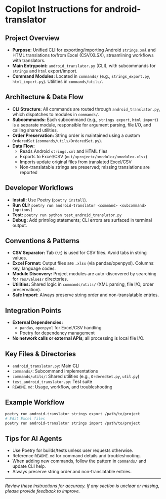 # Copilot Instructions for android-translator

## Project Overview
- **Purpose:** Unified CLI for exporting/importing Android `strings.xml` and HTML translations to/from Excel (CSV/XLSX), streamlining workflows with translators.
- **Main Entrypoint:** `android_translator.py` (CLI), with subcommands for `strings` and `html` export/import.
- **Command Modules:** Located in `commands/` (e.g., `strings_export.py`, `html_import.py`). Utilities in `commands/utils/`.

## Architecture & Data Flow
- **CLI Structure:** All commands are routed through `android_translator.py`, which dispatches to modules in `commands/`.
- **Subcommands:** Each subcommand (e.g., `strings export`, `html import`) is a separate module, responsible for argument parsing, file I/O, and calling shared utilities.
- **Order Preservation:** String order is maintained using a custom `OrderedSet` (`commands/utils/OrderedSet.py`).
- **Data Flow:**
  - Reads Android `strings.xml` and HTML files
  - Exports to Excel/CSV (`out/<project>/<module>/<module>.xlsx`)
  - Imports update original files from translated Excel/CSV
  - Non-translatable strings are preserved; missing translations are reported

## Developer Workflows
- **Install:** Use Poetry (`poetry install`).
- **Run CLI:** `poetry run android-translator <command> <subcommand> [options]`
- **Test:** `poetry run python test_android_translator.py`
- **Debug:** Add print/log statements; CLI errors are surfaced in terminal output.

## Conventions & Patterns
- **CSV Separator:** Tab (`\t`) is used for CSV files. Avoid tabs in string values.
- **Excel Format:** Output files are `.xlsx` (via pandas/openpyxl). Columns: key, language codes.
- **Module Discovery:** Project modules are auto-discovered by searching for `res/values/` directories.
- **Utilities:** Shared logic in `commands/utils/` (XML parsing, file I/O, order preservation).
- **Safe Import:** Always preserve string order and non-translatable entries.

## Integration Points
- **External Dependencies:**
  - `pandas`, `openpyxl` for Excel/CSV handling
  - Poetry for dependency management
- **No network calls or external APIs**; all processing is local file I/O.

## Key Files & Directories
- `android_translator.py`: Main CLI
- `commands/`: Subcommand implementations
- `commands/utils/`: Shared utilities (e.g., `OrderedSet.py`, `util.py`)
- `test_android_translator.py`: Test suite
- `README.md`: Usage, workflow, and troubleshooting

## Example Workflow
```bash
poetry run android-translator strings export /path/to/project
# Edit Excel files
poetry run android-translator strings import /path/to/project
```

## Tips for AI Agents
- Use Poetry for builds/tests unless user requests otherwise.
- Reference `README.md` for command details and troubleshooting.
- When adding new commands, follow the pattern in `commands/` and update CLI help.
- Always preserve string order and non-translatable entries.

---

_Review these instructions for accuracy. If any section is unclear or missing, please provide feedback to improve._
